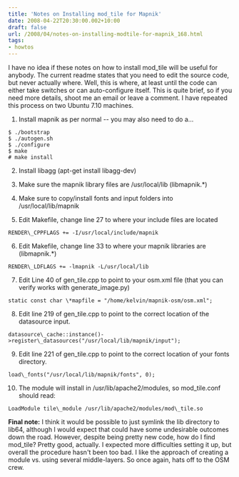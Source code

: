 ```yaml
---
title: 'Notes on Installing mod_tile for Mapnik'
date: 2008-04-22T20:30:00.002+10:00
draft: false
url: /2008/04/notes-on-installing-modtile-for-mapnik_168.html
tags: 
- howtos
---
```


I have no idea if these notes on how to install mod\_tile will be useful for anybody. The current readme states that you need to edit the source code, but never actually where. Well, this is where, at least until the code can either take switches or can auto-configure itself. This is quite brief, so if you need more details, shoot me an email or leave a comment. I have repeated this process on two Ubuntu 7.10 machines.

1) Install mapnik as per normal -- you may also need to do a...

```
$ ./bootstrap
$ ./autogen.sh
$ ./configure
$ make
# make install

```  
  

2) Install libagg (apt-get install libagg-dev)

3) Make sure the mapnik library files are /usr/local/lib (libmapnik.\*)

4) Make sure to copy/install fonts and input folders into /usr/local/lib/mapnik

5) Edit Makefile, change line 27 to where your include files are located

```
RENDER\_CPPFLAGS += -I/usr/local/include/mapnik

```  
  

6) Edit Makefile, change line 33 to where your mapnik libraries are (libmapnik.\*)

```
RENDER\_LDFLAGS += -lmapnik -L/usr/local/lib

```  
  

7) Edit Line 40 of gen\_tile.cpp to point to your osm.xml file (that you can verify works with generate\_image.py)

```
static const char \*mapfile = "/home/kelvin/mapnik-osm/osm.xml";

```  
  

8) Edit line 219 of gen\_tile.cpp to point to the correct location of the datasource input.

```
datasource\_cache::instance()->register\_datasources("/usr/local/lib/mapnik/input");

```  
  

9) Edit line 221 of gen\_tile.cpp to point to the correct location of your fonts directory.

```
load\_fonts("/usr/local/lib/mapnik/fonts", 0);

```  

10) The module will install in /usr/lib/apache2/modules, so mod\_tile.conf should read:

```
LoadModule tile\_module /usr/lib/apache2/modules/mod\_tile.so

```  

**Final note:** I think it would be possible to just symlink the lib directory to lib64, although I would expect that could have some undesirable outcomes down the road. However, despite being pretty new code, how do I find mod\_tile? Pretty good, actually. I expected more difficulties setting it up, but overall the procedure hasn't been too bad. I like the approach of creating a module vs. using several middle-layers. So once again, hats off to the OSM crew.
